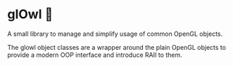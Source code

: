 # glOwl &#129417;

A small library to manage and simplify usage of common OpenGL objects.

The glowl object classes are a wrapper around the plain OpenGL objects to
provide a modern OOP interface and introduce RAII to them.
